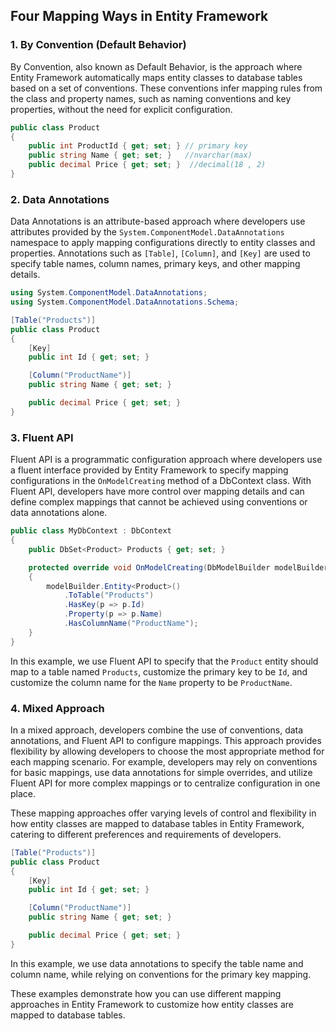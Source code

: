 ## Four Mapping Ways in Entity Framework

### 1. By Convention (Default Behavior)
By Convention, also known as Default Behavior, is the approach where Entity Framework automatically maps entity classes to database tables based on a set of conventions. These conventions infer mapping rules from the class and property names, such as naming conventions and key properties, without the need for explicit configuration.

```csharp
public class Product
{
    public int ProductId { get; set; } // primary key
    public string Name { get; set; }   //nvarchar(max) 
    public decimal Price { get; set; }  //decimal(18 , 2)
}

```

### 2. Data Annotations
Data Annotations is an attribute-based approach where developers use attributes provided by the `System.ComponentModel.DataAnnotations` namespace to apply mapping configurations directly to entity classes and properties. Annotations such as `[Table]`, `[Column]`, and `[Key]` are used to specify table names, column names, primary keys, and other mapping details.

```csharp
using System.ComponentModel.DataAnnotations;
using System.ComponentModel.DataAnnotations.Schema;

[Table("Products")]
public class Product
{
    [Key]
    public int Id { get; set; }

    [Column("ProductName")]
    public string Name { get; set; }

    public decimal Price { get; set; }
}

```

### 3. Fluent API
Fluent API is a programmatic configuration approach where developers use a fluent interface provided by Entity Framework to specify mapping configurations in the `OnModelCreating` method of a DbContext class. With Fluent API, developers have more control over mapping details and can define complex mappings that cannot be achieved using conventions or data annotations alone.

```csharp
public class MyDbContext : DbContext
{
    public DbSet<Product> Products { get; set; }

    protected override void OnModelCreating(DbModelBuilder modelBuilder)
    {
        modelBuilder.Entity<Product>()
            .ToTable("Products")
            .HasKey(p => p.Id)
            .Property(p => p.Name)
            .HasColumnName("ProductName");
    }
}

```
In this example, we use Fluent API to specify that the `Product` entity should map to a table named `Products`, customize the primary key to be `Id`, and customize the column name for the `Name` property to be `ProductName`.



### 4. Mixed Approach
In a mixed approach, developers combine the use of conventions, data annotations, and Fluent API to configure mappings. This approach provides flexibility by allowing developers to choose the most appropriate method for each mapping scenario. For example, developers may rely on conventions for basic mappings, use data annotations for simple overrides, and utilize Fluent API for more complex mappings or to centralize configuration in one place.

These mapping approaches offer varying levels of control and flexibility in how entity classes are mapped to database tables in Entity Framework, catering to different preferences and requirements of developers.


```csharp
[Table("Products")]
public class Product
{
    [Key]
    public int Id { get; set; }

    [Column("ProductName")]
    public string Name { get; set; }

    public decimal Price { get; set; }
}

```

In this example, we use data annotations to specify the table name and column name, while relying on conventions for the primary key mapping.

These examples demonstrate how you can use different mapping approaches in Entity Framework to customize how entity classes are mapped to database tables.